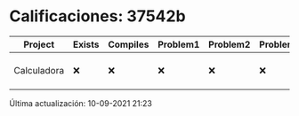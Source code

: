 # Calificaciones: 37542b
|Project|Exists|Compiles|Problem1|Problem2|Problem3|Extra|CommitHash|CommitDate|CheckDate|Comments|DueDate|Grade|
|-|-|-|-|-|-|-|-|-|-|-|-|-|
|Calculadora|❌|❌|❌|❌|❌|❌|NA|NA|10-09-2021 21:23:40|No se encontró el archivo en 2022-1-Comp-I/Calculadora/Calculadora.cpp|17-09-2021 21:00:00|5.0|

Última actualización: 10-09-2021 21:23